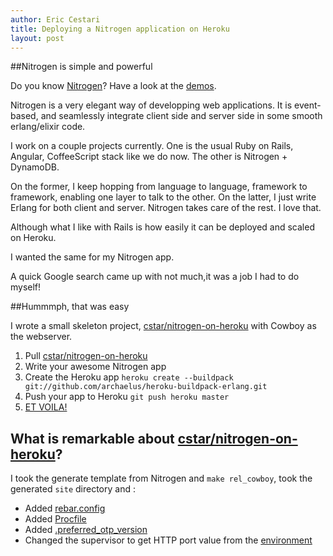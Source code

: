 ```yaml
---
author: Eric Cestari
title: Deploying a Nitrogen application on Heroku
layout: post
---
```


##Nitrogen is simple and powerful

Do you know [Nitrogen](http://www.nitrogenproject.com)?
Have a look at the [demos](http://nitrogenproject.com/demos).

Nitrogen is a very elegant way of developping web applications. It is event-based, and seamlessly integrate client side and server side in some smooth erlang/elixir code.

I work on a couple projects currently. One is the usual Ruby on Rails, Angular, CoffeeScript stack like we do now.
The other is Nitrogen + DynamoDB.

On the former, I keep hopping from language to language, framework to framework, enabling one layer to talk to the other.
On the latter, I just write Erlang for both client and server. Nitrogen takes care of the rest. I love that.

Although what I like with Rails is how easily it can be deployed and scaled on Heroku.

I wanted the same for my Nitrogen app.

A quick Google search came up with not much,it was a job I had to do myself!

##Hummmph, that was easy

I wrote a small skeleton project, [cstar/nitrogen-on-heroku](https://github.com/cstar/nitrogen-on-heroku) with Cowboy as the webserver.


1. Pull [cstar/nitrogen-on-heroku](https://github.com/cstar/nitrogen-on-heroku)
2. Write your awesome Nitrogen app
2. Create the Heroku app `heroku create --buildpack git://github.com/archaelus/heroku-buildpack-erlang.git`
3. Push your app to Heroku `git push heroku master`
4. [ET VOILA!](http://fathomless-citadel-5420.herokuapp.com)

## What is remarkable about [cstar/nitrogen-on-heroku](https://github.com/cstar/nitrogen-on-heroku)?

I took the generate template from Nitrogen and `make rel_cowboy`, took the generated `site` directory and :
- Added [rebar.config](https://github.com/cstar/nitrogen-on-heroku/blob/master/rebar.config)
- Added [Procfile](https://github.com/cstar/nitrogen-on-heroku/blob/master/Procfile)
- Added [.preferred_otp_version](https://github.com/cstar/nitrogen-on-heroku/blob/master/.preferred_otp_version)
- Changed the supervisor to get HTTP port value from the [environment](https://github.com/cstar/nitrogen-on-heroku/blob/master/src/nitrogen_sup.erl#L33)


